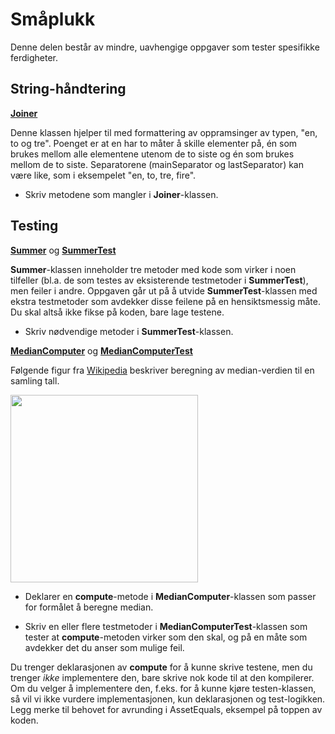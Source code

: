 # Småplukk

Denne delen består av mindre, uavhengige oppgaver som tester spesifikke ferdigheter.

## String-håndtering

**[Joiner](Joiner.java)**

Denne klassen hjelper til med formattering av oppramsinger av typen, "en, to og tre". Poenget er at en har to måter å skille elementer på,
én som brukes mellom alle elementene utenom de to siste og én som brukes mellom de to siste. Separatorene (mainSeparator og lastSeparator) kan være like, som i eksempelet "en, to, tre, fire".

- Skriv metodene som mangler i **Joiner**-klassen.

## Testing

**[Summer](Summer.java)** og **[SummerTest](SummerTest.java)**

**Summer**-klassen inneholder tre metoder med kode som virker i noen tilfeller (bl.a. de som testes av eksisterende testmetoder i **SummerTest**), men feiler i andre.
Oppgaven går ut på å utvide **SummerTest**-klassen med ekstra testmetoder som avdekker disse feilene på en hensiktsmessig måte. Du skal altså ikke fikse på koden, bare lage testene.

- Skriv nødvendige metoder i **SummerTest**-klassen.

**[MedianComputer](MedianComputer.java)** og **[MedianComputerTest](MedianComputerTest.java)**

Følgende figur fra [Wikipedia](https://en.wikipedia.org/wiki/Median) beskriver beregning av median-verdien til en samling tall. 

<img src="https://upload.wikimedia.org/wikipedia/commons/thumb/c/cf/Finding_the_median.png/2560px-Finding_the_median.png" width="300"/>

- Deklarer en **compute**-metode i **MedianComputer**-klassen som passer for formålet å beregne median.

- Skriv en eller flere testmetoder i **MedianComputerTest**-klassen som tester at **compute**-metoden virker som den skal, og på en måte som avdekker det du anser som mulige feil.

Du trenger deklarasjonen av **compute** for å kunne skrive testene, men du trenger *ikke* implementere den, bare skrive nok kode til at den kompilerer. Om du velger å implementere den, f.eks. for å kunne kjøre testen-klassen, så vil vi ikke vurdere implementasjonen, kun deklarasjonen og test-logikken. Legg merke til behovet for avrunding i AssetEquals, eksempel på toppen av koden.
